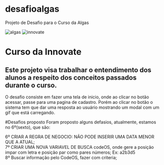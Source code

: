 # desafioalgas
Projeto de Desafio para o Curso da Algas

![algas](http://www.abegas.org.br/Site/wp-content/uploads/2012/03/h_lg_algas.jpg)
![innovate](http://scontent.cdninstagram.com/t51.2885-19/s150x150/14723099_1723586417964495_3127319396507189248_a.jpg)

# Curso da Innovate
## Este projeto visa trabalhar o entendimento dos alunos a respeito dos conceitos passados durante o curso.

O desafio consiste em fazer uma tela de inicio, onde ao clicar no botão acessar, passe para uma pagina de cadastro. Porém ao clicar no botão o sistema tem que dar uma resposta ao usuário
mostrando um modal com um gif que está carregando.

#Desafios proposto
Foram proposto alguns defasios, atualmente, estamos no 6º(sexto), que são:<br/>

6º CRIAR A REGRA DE NEGOCIO: NÃO PODE INSERIR UMA DATA MENOR QUE A ATUAL;<br/>
7º CRIAR UMA NOVA VARIAVEL DE BUSCA codeOS, onde gere a posição impar com letra e posição par como pares números; Ex: a2b3d5<br/>
8º Buscar informação pelo CodeOS, fazer com criteria;<br/>